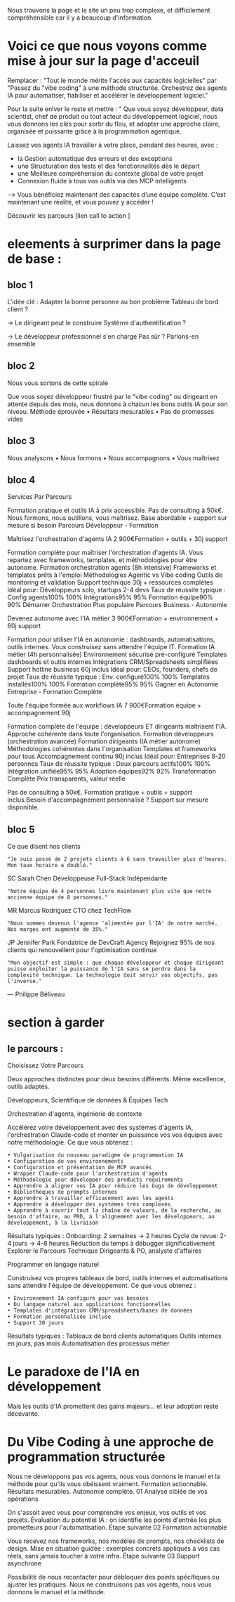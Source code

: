 
Nous trouvons la page et le site un peu trop complexe, et difficilement compréhensible car il y a beaucoup d'information. 


# Voici ce que nous voyons comme mise à jour sur la page d'acceuil 


Remplacer : "Tout le monde mérite l'accès aux capacités logicielles" par "Passez du "vibe coding" à une méthode structurée.
Orchestrez des agents IA pour automatiser, fiabiliser et accélérer le développement logiciel."

Pour la suite enlver le reste et mettre :
" Que vous soyez développeur, data scientist, chef de produit ou tout acteur du développement logiciel,
nous vous donnons les clés pour sortir du flou, et adopter une approche claire, organisée et puissante grâce à la programmation agentique.

Laissez vos agents IA travailler à votre place, pendant des heures, avec :
- la Gestion automatique des erreurs et des exceptions
- une Structuration des tests et des fonctionnalités dès le départ
- une Meilleure compréhension du contexte global de votre projet
- Connexion fluide à tous vos outils via des MCP intelligents

—> Vous bénéficiez maintenant des capacités d’une équipe complète. C’est maintenant une réalité, et vous pouvez y accéder !

Découvrir les parcours [lien call to action ]




# eleements à surprimer dans la page de base  : 
## bloc 1 

L'idée clé : Adapter la bonne personne au bon problème
Tableau de bord client ?

→ Le dirigeant peut le construire
Système d'authentification ?

→ Le développeur professionnel s'en charge
Pas sûr ? Parlons-en ensemble


## bloc 2


Nous vous sortons de cette spirale

Que vous soyez développeur frustré par le "vibe coding" ou dirigeant en attente depuis des mois, nous donnons à chacun les bons outils IA pour son niveau.
Méthode éprouvée • Résultats mesurables • Pas de promesses vides

## bloc 3 
Nous analysons • Nous formons • Nous accompagnons • Vous maîtrisez

## bloc 4 
Services Par Parcours

Formation pratique et outils IA à prix accessible. Pas de consulting à 50k€. Nous formons, nous outillons, vous maîtrisez.
Base abordable + support sur mesure si besoin
Parcours Développeur - Formation

Maîtrisez l'orchestration d'agents IA
2 900€Formation + outils + 30j support

Formation complète pour maîtriser l'orchestration d'agents IA. Vous repartez avec frameworks, templates, et méthodologies pour être autonome.
Formation orchestration agents (8h intensive)
Frameworks et templates prêts à l'emploi
Méthodologies Agentic vs Vibe coding
Outils de monitoring et validation
Support technique 30j + ressources complètes
Idéal pour: Développeurs solo, startups 2-4 devs
Taux de réussite typique :
Config agents100%
100%
Intégrations95%
95%
Formation équipe90%
90%
Démarrer Orchestration
Plus populaire
Parcours Business - Autonomie

Devenez autonome avec l'IA métier
3 900€Formation + environnement + 60j support

Formation pour utiliser l'IA en autonomie : dashboards, automatisations, outils internes. Vous construisez sans attendre l'équipe IT.
Formation IA métier (4h personnalisée)
Environnement sécurisé pré-configuré
Templates dashboards et outils internes
Intégrations CRM/Spreadsheets simplifiées
Support hotline business 60j inclus
Idéal pour: CEOs, founders, chefs de projet
Taux de réussite typique :
Env. configuré100%
100%
Templates installés100%
100%
Formation complète95%
95%
Gagner en Autonomie
Entreprise - Formation Complète

Toute l'équipe formée aux workflows IA
7 900€Formation équipe + accompagnement 90j

Formation complète de l'équipe : développeurs ET dirigeants maîtrisent l'IA. Approche cohérente dans toute l'organisation.
Formation développeurs (orchestration avancée)
Formation dirigeants (IA métier autonome)
Méthodologies cohérentes dans l'organisation
Templates et frameworks pour tous
Accompagnement continu 90j inclus
Idéal pour: Entreprises 8-20 personnes
Taux de réussite typique :
Deux parcours actifs100%
100%
Intégration unifiée95%
95%
Adoption équipes92%
92%
Transformation Complète
Prix transparents, valeur réelle

Pas de consulting à 50k€. Formation pratique + outils + support inclus.Besoin d'accompagnement personnalisé ? Support sur mesure disponible.

## bloc 5 

Ce que disent nos clients

    "Je suis passé de 2 projets clients à 6 sans travailler plus d'heures. Mon taux horaire a doublé."

SC
Sarah Chen
Développeuse Full-Stack Indépendante

    "Notre équipe de 4 personnes livre maintenant plus vite que notre ancienne équipe de 8 personnes."

MR
Marcus Rodriguez
CTO chez TechFlow

    "Nous sommes devenus l'agence 'alimentée par l'IA' de notre marché. Nos marges ont augmenté de 35%."

JP
Jennifer Park
Fondatrice de DevCraft Agency
Rejoignez 95% de nos clients qui renouvellent pour l'optimisation continue




    "Mon objectif est simple : que chaque développeur et chaque dirigeant puisse exploiter la puissance de l'IA sans se perdre dans la complexité technique. La technologie doit servir vos objectifs, pas l'inverse."

— Philippe Béliveau




# section à garder 

## le parcours : 

Choisissez Votre Parcours

Deux approches distinctes pour deux besoins différents. Même excellence, outils adaptés.

Développeurs, Scientifique de données & Équipes Tech

Orchestration d'agents, ingénierie de contexte

Accélérez votre développement avec des systèmes d'agents IA, l'orchestration Claude-code et monter en puissance vos vos équipes avec notre méthodologie.
Ce que vous obtenez :

    • Vulgarisation du nouveau paradigme de programmation IA
    • Configuration de vos environnements
    • Configuration et présentation de MCP avancés
    • Wrapper Claude-code pour l'orchestration d'agents
    • Méthodologie pour développer des products requirements
    • Apprendre à aligner vos IA pour réduire les bugs de développement
    • Bibliothèques de prompts internes
    • Apprendre à travailler efficacement avec les agents
    • Apprendre à développer des systèmes très complexes
    • Apprendre à couvrir tout la chaîne de valeurs, de la recherche, au besoin d'affaire, au PRD, à l'alignement avec les développeurs, au développement, à la livraison

Résultats typiques :
Onboarding: 2 semaines → 2 heures
Cycle de revue: 2-4 jours → 4-8 heures
Réduction du temps à débugger significativement
Explorer le Parcours Technique
Dirigeants & PO, analyste d'affaires

Programmer en langage naturel

Construisez vos propres tableaux de bord, outils internes et automatisations sans attendre l'équipe de développement.
Ce que vous obtenez :

    • Environnement IA configuré pour vos besoins
    • Du langage naturel aux applications fonctionnelles
    • Templates d'intégration CRM/spreadsheets/bases de données
    • Formation personnalisée incluse
    • Support 30 jours

Résultats typiques :
Tableaux de bord clients automatiques
Outils internes en jours, pas mois
Automatisation des processus métier

# Le paradoxe de l'IA en développement

Mais les outils d'IA promettent des gains majeurs... et leur adoption reste décevante.

# Du Vibe Coding à une approche de programmation structurée

Nous ne développons pas vos agents, nous vous donnons le manuel et la méthode pour qu'ils vous obéissent vraiment. Formation actionnable. Résultats mesurables. Autonomie complète.
01
Analyse ciblée de vos opérations

On s'assoit avec vous pour comprendre vos enjeux, vos outils et vos projets. Évaluation du potentiel IA : on identifie les points d'entrée les plus prometteurs pour l'automatisation.
Étape suivante
02
Formation actionnable

Vous recevez nos frameworks, nos modèles de prompts, nos checklists de design. Mise en situation guidée : exemples concrets appliqués à vos cas réels, sans jamais toucher à votre infra.
Étape suivante
03
Support asynchrone

Possibilité de nous recontacter pour débloquer des points spécifiques ou ajuster les pratiques. Nous ne construisons pas vos agents, nous vous donnons le manuel et la méthode.

